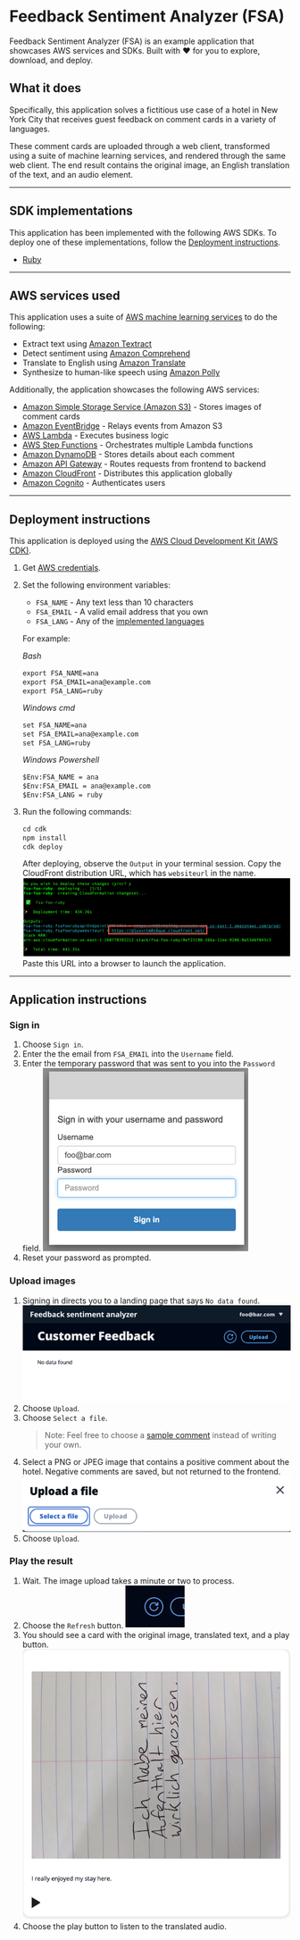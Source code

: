 # Feedback Sentiment Analyzer (FSA)

Feedback Sentiment Analyzer (FSA) is an example application that showcases AWS services and SDKs. Built with ❤️ for you to explore, download, and deploy.

## What it does

Specifically, this application solves a fictitious use case of a hotel in New York City that receives guest feedback on comment cards in a variety of languages.

These comment cards are uploaded through a web client, transformed using a suite of machine learning services, and rendered through the same web client. The end result contains the original image, an English translation of the text, and an audio element.

---

## SDK implementations

This application has been implemented with the following AWS SDKs. To deploy one of these implementations, follow the [Deployment instructions](#deployment-instructions).

- [Ruby](../../ruby/cross-services/feedback-sentiment-analyzer/README.md)

---

## AWS services used

This application uses a suite of [AWS machine learning services](https://aws.amazon.com/machine-learning/) to do the following:

- Extract text using [Amazon Textract](https://aws.amazon.com/textract/)
- Detect sentiment using [Amazon Comprehend](https://aws.amazon.com/comprehend/)
- Translate to English using [Amazon Translate](https://aws.amazon.com/translate/)
- Synthesize to human-like speech using [Amazon Polly](https://aws.amazon.com/polly/)

Additionally, the application showcases the following AWS services:

- [Amazon Simple Storage Service (Amazon S3)](https://aws.amazon.com/s3/) - Stores images of comment cards
- [Amazon EventBridge](https://aws.amazon.com/eventbridge/) - Relays events from Amazon S3
- [AWS Lambda](https://aws.amazon.com/lambda/) - Executes business logic
- [AWS Step Functions](https://aws.amazon.com/stepfunctions/) - Orchestrates multiple Lambda functions
- [Amazon DynamoDB](https://aws.amazon.com/dynamodb/) - Stores details about each comment
- [Amazon API Gateway](https://aws.amazon.com/apigw/) - Routes requests from frontend to backend
- [Amazon CloudFront](https://aws.amazon.com/cloudfront/) - Distributes this application globally
- [Amazon Cognito](https://aws.amazon.com/cognito) - Authenticates users

---

## Deployment instructions

This application is deployed using the [AWS Cloud Development Kit (AWS CDK)](https://aws.amazon.com/cdk/).

1. Get [AWS credentials](https://docs.aws.amazon.com/cli/latest/userguide/cli-configure-files.html).
1. Set the following environment variables:

   - `FSA_NAME` - Any text less than 10 characters
   - `FSA_EMAIL` - A valid email address that you own
   - `FSA_LANG` - Any of the [implemented languages](#sdk-implementations)

   For example:

   _Bash_

   ```
   export FSA_NAME=ana
   export FSA_EMAIL=ana@example.com
   export FSA_LANG=ruby
   ```

   _Windows cmd_

   ```
   set FSA_NAME=ana
   set FSA_EMAIL=ana@example.com
   set FSA_LANG=ruby
   ```

   _Windows Powershell_

   ```
   $Env:FSA_NAME = ana
   $Env:FSA_EMAIL = ana@example.com
   $Env:FSA_LANG = ruby
   ```

1. Run the following commands:
   ```
   cd cdk
   npm install
   cdk deploy
   ```
   After deploying, observe the `Output` in your terminal session.
   Copy the CloudFront distribution URL, which has `websiteurl` in the name.
   ![console output](docs/output.png)
   Paste this URL into a browser to launch the application.

---

## Application instructions

### Sign in

1. Choose `Sign in`.
2. Enter the the email from `FSA_EMAIL` into the `Username` field.
3. Enter the temporary password that was sent to you into the `Password` field.
   ![login form](docs/login.png)
4. Reset your password as prompted.

### Upload images

1. Signing in directs you to a landing page that says `No data found`.
   ![empty](docs/no-data-found.png)
2. Choose `Upload`.
3. Choose `Select a file`.
   > Note: Feel free to choose a [sample comment](/comments) instead of writing your own.
4. Select a PNG or JPEG image that contains a positive comment about the hotel. Negative comments are saved, but not returned to the frontend.
   ![upload](docs/upload.png)
5. Choose `Upload`.

### Play the result

1. Wait. The image upload takes a minute or two to process.
2. Choose the `Refresh` button.
   ![refresh](docs/refresh.png)
3. You should see a card with the original image, translated text, and a play button.
   ![translated text](docs/card.png)
4. Choose the play button to listen to the translated audio.
